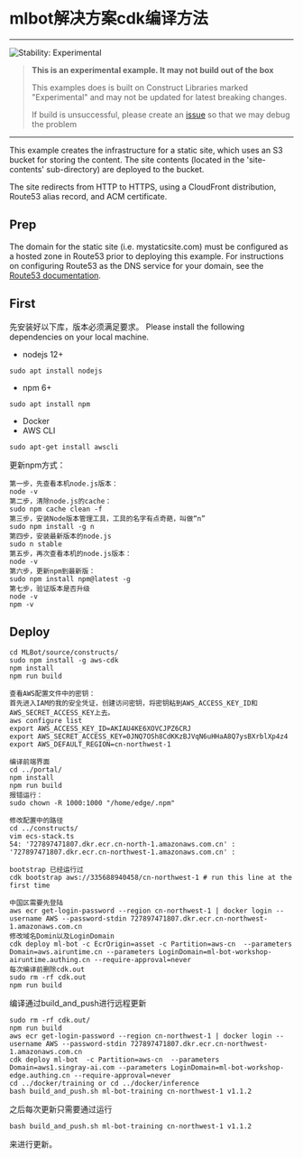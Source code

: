 # mlbot解决方案cdk编译方法
<!--BEGIN STABILITY BANNER-->
---

![Stability: Experimental](https://img.shields.io/badge/stability-Experimental-important.svg?style=for-the-badge)

> **This is an experimental example. It may not build out of the box**
>
> This examples does is built on Construct Libraries marked "Experimental" and may not be updated for latest breaking changes.
>
> If build is unsuccessful, please create an [issue](https://github.com/aws-samples/aws-cdk-examples/issues/new) so that we may debug the problem

---
<!--END STABILITY BANNER-->

This example creates the infrastructure for a static site, which uses an S3 bucket for storing the content.  The site contents (located in the 'site-contents' sub-directory) are deployed to the bucket.

The site redirects from HTTP to HTTPS, using a CloudFront distribution, Route53 alias record, and ACM certificate.

## Prep

The domain for the static site (i.e. mystaticsite.com) must be configured as a hosted zone in Route53 prior to deploying this example.  For instructions on configuring Route53 as the DNS service for your domain, see the [Route53 documentation](https://docs.aws.amazon.com/Route53/latest/DeveloperGuide/dns-configuring.html).


## First
先安装好以下库，版本必须满足要求。
Please install the following dependencies on your local machine.

* nodejs 12+
```
sudo apt install nodejs
```
* npm 6+
```
sudo apt install npm
```
* Docker
* AWS CLI
```
sudo apt-get install awscli
```

更新npm方式：
```
第一步，先查看本机node.js版本：
node -v
第二步，清除node.js的cache：
sudo npm cache clean -f
第三步，安装Node版本管理工具，工具的名字有点奇葩，叫做“n”
sudo npm install -g n
第四步，安装最新版本的node.js
sudo n stable
第五步，再次查看本机的node.js版本：
node -v
第六步，更新npm到最新版：
sudo npm install npm@latest -g
第七步，验证版本是否升级
node -v
npm -v
```

## Deploy

```
cd MLBot/source/constructs/
sudo npm install -g aws-cdk
npm install
npm run build

查看AWS配置文件中的密钥：
首先进入IAM的我的安全凭证，创建访问密钥，将密钥粘到AWS_ACCESS_KEY_ID和AWS_SECRET_ACCESS_KEY上去。
aws configure list
export AWS_ACCESS_KEY_ID=AKIAU4KE6XOVCJPZ6CRJ
export AWS_SECRET_ACCESS_KEY=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
export AWS_DEFAULT_REGION=cn-northwest-1

编译前端界面
cd ../portal/
npm install
npm run build
报错运行：
sudo chown -R 1000:1000 "/home/edge/.npm"

修改配置中的路径
cd ../constructs/
vim ecs-stack.ts
54: '727897471807.dkr.ecr.cn-north-1.amazonaws.com.cn' :
'727897471807.dkr.ecr.cn-northwest-1.amazonaws.com.cn' :

bootstrap 已经运行过
cdk bootstrap aws://335688940458/cn-northwest-1 # run this line at the first time

中国区需要先登陆
aws ecr get-login-password --region cn-northwest-1 | docker login --username AWS --password-stdin 727897471807.dkr.ecr.cn-northwest-1.amazonaws.com.cn
修改域名Domin以及LoginDomain
cdk deploy ml-bot -c EcrOrigin=asset -c Partition=aws-cn  --parameters Domain=aws.airuntime.cn --parameters LoginDomain=ml-bot-workshop-airuntime.authing.cn --require-approval=never
每次编译前删除cdk.out
sudo rm -rf cdk.out
npm run build
```

编译通过build_and_push进行远程更新
```
sudo rm -rf cdk.out/
npm run build
aws ecr get-login-password --region cn-northwest-1 | docker login --username AWS --password-stdin 727897471807.dkr.ecr.cn-northwest-1.amazonaws.com.cn
cdk deploy ml-bot  -c Partition=aws-cn  --parameters Domain=aws1.singray-ai.com --parameters LoginDomain=ml-bot-workshop-edge.authing.cn --require-approval=never
cd ../docker/training or cd ../docker/inference
bash build_and_push.sh ml-bot-training cn-northwest-1 v1.1.2
```
之后每次更新只需要通过运行
```
bash build_and_push.sh ml-bot-training cn-northwest-1 v1.1.2
```
来进行更新。